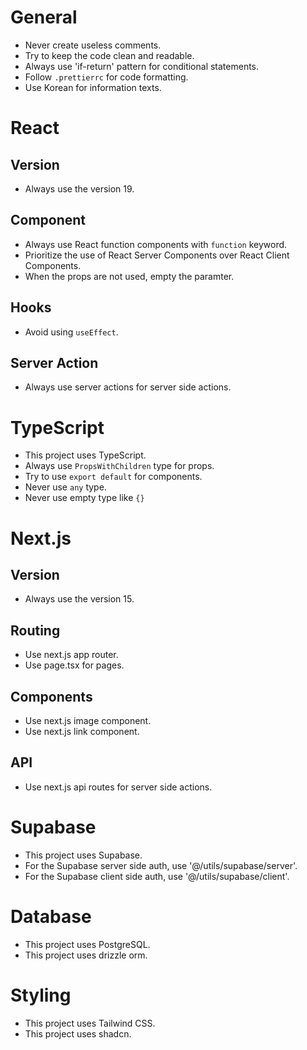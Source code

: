 # General 
* Never create useless comments.
* Try to keep the code clean and readable.
* Always use 'if-return' pattern for conditional statements.
* Follow `.prettierrc` for code formatting.
* Use Korean for information texts.

# React
## Version
* Always use the version 19.

## Component
* Always use React function components with `function` keyword.
* Prioritize the use of React Server Components over React Client Components.
* When the props are not used, empty the paramter.

## Hooks
* Avoid using `useEffect`.

## Server Action
* Always use server actions for server side actions.

# TypeScript
* This project uses TypeScript.
* Always use `PropsWithChildren` type for props.
* Try to use `export default` for components.
* Never use `any` type.
* Never use empty type like `{}`

# Next.js
## Version
* Always use the version 15.

## Routing
* Use next.js app router.
* Use page.tsx for pages.

## Components
* Use next.js image component.
* Use next.js link component.

## API
* Use next.js api routes for server side actions.

# Supabase
* This project uses Supabase.
* For the Supabase server side auth, use '@/utils/supabase/server'.
* For the Supabase client side auth, use '@/utils/supabase/client'.

# Database
* This project uses PostgreSQL.
* This project uses drizzle orm.

# Styling
* This project uses Tailwind CSS.
* This project uses shadcn.

